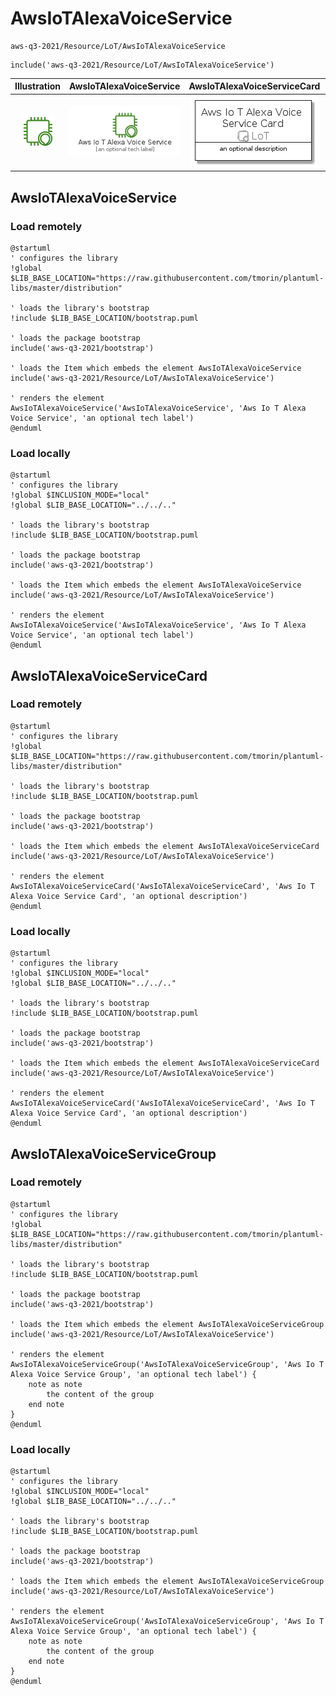 # AwsIoTAlexaVoiceService


```text
aws-q3-2021/Resource/LoT/AwsIoTAlexaVoiceService
```

```text
include('aws-q3-2021/Resource/LoT/AwsIoTAlexaVoiceService')
```



| Illustration | AwsIoTAlexaVoiceService | AwsIoTAlexaVoiceServiceCard | AwsIoTAlexaVoiceServiceGroup |
| :---: | :---: | :---: | :---: |
| ![illustration for Illustration](../../../aws-q3-2021/Resource/LoT/AwsIoTAlexaVoiceService.png) | ![illustration for AwsIoTAlexaVoiceService](../../../aws-q3-2021/Resource/LoT/AwsIoTAlexaVoiceService.Local.png) | ![illustration for AwsIoTAlexaVoiceServiceCard](../../../aws-q3-2021/Resource/LoT/AwsIoTAlexaVoiceServiceCard.Local.png) | ![illustration for AwsIoTAlexaVoiceServiceGroup](../../../aws-q3-2021/Resource/LoT/AwsIoTAlexaVoiceServiceGroup.Local.png) |




## AwsIoTAlexaVoiceService

### Load remotely
```plantuml
@startuml
' configures the library
!global $LIB_BASE_LOCATION="https://raw.githubusercontent.com/tmorin/plantuml-libs/master/distribution"

' loads the library's bootstrap
!include $LIB_BASE_LOCATION/bootstrap.puml

' loads the package bootstrap
include('aws-q3-2021/bootstrap')

' loads the Item which embeds the element AwsIoTAlexaVoiceService
include('aws-q3-2021/Resource/LoT/AwsIoTAlexaVoiceService')

' renders the element
AwsIoTAlexaVoiceService('AwsIoTAlexaVoiceService', 'Aws Io T Alexa Voice Service', 'an optional tech label')
@enduml
```

### Load locally
```plantuml
@startuml
' configures the library
!global $INCLUSION_MODE="local"
!global $LIB_BASE_LOCATION="../../.."

' loads the library's bootstrap
!include $LIB_BASE_LOCATION/bootstrap.puml

' loads the package bootstrap
include('aws-q3-2021/bootstrap')

' loads the Item which embeds the element AwsIoTAlexaVoiceService
include('aws-q3-2021/Resource/LoT/AwsIoTAlexaVoiceService')

' renders the element
AwsIoTAlexaVoiceService('AwsIoTAlexaVoiceService', 'Aws Io T Alexa Voice Service', 'an optional tech label')
@enduml
```

## AwsIoTAlexaVoiceServiceCard

### Load remotely
```plantuml
@startuml
' configures the library
!global $LIB_BASE_LOCATION="https://raw.githubusercontent.com/tmorin/plantuml-libs/master/distribution"

' loads the library's bootstrap
!include $LIB_BASE_LOCATION/bootstrap.puml

' loads the package bootstrap
include('aws-q3-2021/bootstrap')

' loads the Item which embeds the element AwsIoTAlexaVoiceServiceCard
include('aws-q3-2021/Resource/LoT/AwsIoTAlexaVoiceService')

' renders the element
AwsIoTAlexaVoiceServiceCard('AwsIoTAlexaVoiceServiceCard', 'Aws Io T Alexa Voice Service Card', 'an optional description')
@enduml
```

### Load locally
```plantuml
@startuml
' configures the library
!global $INCLUSION_MODE="local"
!global $LIB_BASE_LOCATION="../../.."

' loads the library's bootstrap
!include $LIB_BASE_LOCATION/bootstrap.puml

' loads the package bootstrap
include('aws-q3-2021/bootstrap')

' loads the Item which embeds the element AwsIoTAlexaVoiceServiceCard
include('aws-q3-2021/Resource/LoT/AwsIoTAlexaVoiceService')

' renders the element
AwsIoTAlexaVoiceServiceCard('AwsIoTAlexaVoiceServiceCard', 'Aws Io T Alexa Voice Service Card', 'an optional description')
@enduml
```

## AwsIoTAlexaVoiceServiceGroup

### Load remotely
```plantuml
@startuml
' configures the library
!global $LIB_BASE_LOCATION="https://raw.githubusercontent.com/tmorin/plantuml-libs/master/distribution"

' loads the library's bootstrap
!include $LIB_BASE_LOCATION/bootstrap.puml

' loads the package bootstrap
include('aws-q3-2021/bootstrap')

' loads the Item which embeds the element AwsIoTAlexaVoiceServiceGroup
include('aws-q3-2021/Resource/LoT/AwsIoTAlexaVoiceService')

' renders the element
AwsIoTAlexaVoiceServiceGroup('AwsIoTAlexaVoiceServiceGroup', 'Aws Io T Alexa Voice Service Group', 'an optional tech label') {
    note as note
        the content of the group
    end note
}
@enduml
```

### Load locally
```plantuml
@startuml
' configures the library
!global $INCLUSION_MODE="local"
!global $LIB_BASE_LOCATION="../../.."

' loads the library's bootstrap
!include $LIB_BASE_LOCATION/bootstrap.puml

' loads the package bootstrap
include('aws-q3-2021/bootstrap')

' loads the Item which embeds the element AwsIoTAlexaVoiceServiceGroup
include('aws-q3-2021/Resource/LoT/AwsIoTAlexaVoiceService')

' renders the element
AwsIoTAlexaVoiceServiceGroup('AwsIoTAlexaVoiceServiceGroup', 'Aws Io T Alexa Voice Service Group', 'an optional tech label') {
    note as note
        the content of the group
    end note
}
@enduml
```


